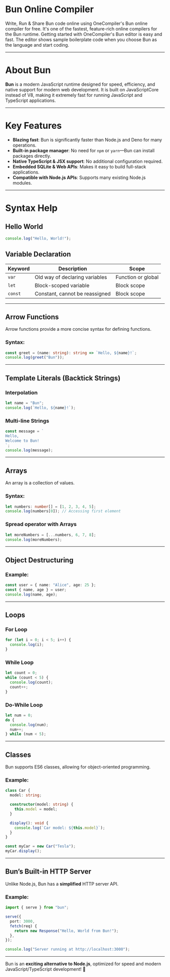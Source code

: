 # **Bun Online Compiler**  

Write, Run & Share Bun code online using OneCompiler's Bun online compiler for free. It's one of the fastest, feature-rich online compilers for the Bun runtime. Getting started with OneCompiler's Bun editor is easy and fast. The editor shows sample boilerplate code when you choose Bun as the language and start coding.  

---

# **About Bun**  

**Bun** is a modern JavaScript runtime designed for speed, efficiency, and native support for modern web development. It is built on JavaScriptCore instead of V8, making it extremely fast for running JavaScript and TypeScript applications.

---

# **Key Features**  

- **Blazing fast**: Bun is significantly faster than Node.js and Deno for many operations.  
- **Built-in package manager**: No need for `npm` or `yarn`—Bun can install packages directly.  
- **Native TypeScript & JSX support**: No additional configuration required.  
- **Embedded SQLite & Web APIs**: Makes it easy to build full-stack applications.  
- **Compatible with Node.js APIs**: Supports many existing Node.js modules.  

---

# **Syntax Help**  

## **Hello World**
```typescript
console.log("Hello, World!");
```

## **Variable Declaration**  

| Keyword  | Description                                     | Scope                 |
|----------|---------------------------------|----------------------|
| `var`    | Old way of declaring variables  | Function or global   |
| `let`    | Block-scoped variable           | Block scope         |
| `const`  | Constant, cannot be reassigned  | Block scope         |

---

## **Arrow Functions**  
Arrow functions provide a more concise syntax for defining functions.

### **Syntax:**
```typescript
const greet = (name: string): string => `Hello, ${name}!`;
console.log(greet("Bun"));
```

---

## **Template Literals (Backtick Strings)**  

### **Interpolation**
```typescript
let name = "Bun";
console.log(`Hello, ${name}!`);
```

### **Multi-line Strings**
```typescript
const message = `
Hello,
Welcome to Bun!
`;
console.log(message);
```

---

## **Arrays**  

An array is a collection of values.  

### **Syntax:**
```typescript
let numbers: number[] = [1, 2, 3, 4, 5];
console.log(numbers[0]); // Accessing first element
```

### **Spread operator with Arrays**
```typescript
let moreNumbers = [...numbers, 6, 7, 8];
console.log(moreNumbers);
```

---

## **Object Destructuring**  

### **Example:**
```typescript
const user = { name: "Alice", age: 25 };
const { name, age } = user;
console.log(name, age);
```

---

## **Loops**  

### **For Loop**
```typescript
for (let i = 0; i < 5; i++) {
  console.log(i);
}
```

### **While Loop**
```typescript
let count = 0;
while (count < 5) {
  console.log(count);
  count++;
}
```

### **Do-While Loop**
```typescript
let num = 0;
do {
  console.log(num);
  num++;
} while (num < 5);
```

---

## **Classes**  

Bun supports ES6 classes, allowing for object-oriented programming.

### **Example:**
```typescript
class Car {
  model: string;

  constructor(model: string) {
    this.model = model;
  }

  display(): void {
    console.log(`Car model: ${this.model}`);
  }
}

const myCar = new Car("Tesla");
myCar.display();
```

---

## **Bun’s Built-in HTTP Server**  

Unlike Node.js, Bun has a **simplified** HTTP server API.

### **Example:**
```typescript
import { serve } from "bun";

serve({
  port: 3000,
  fetch(req) {
    return new Response("Hello, World from Bun!");
  },
});

console.log("Server running at http://localhost:3000");
```

---

Bun is an **exciting alternative to Node.js**, optimized for speed and modern JavaScript/TypeScript development! 🚀

